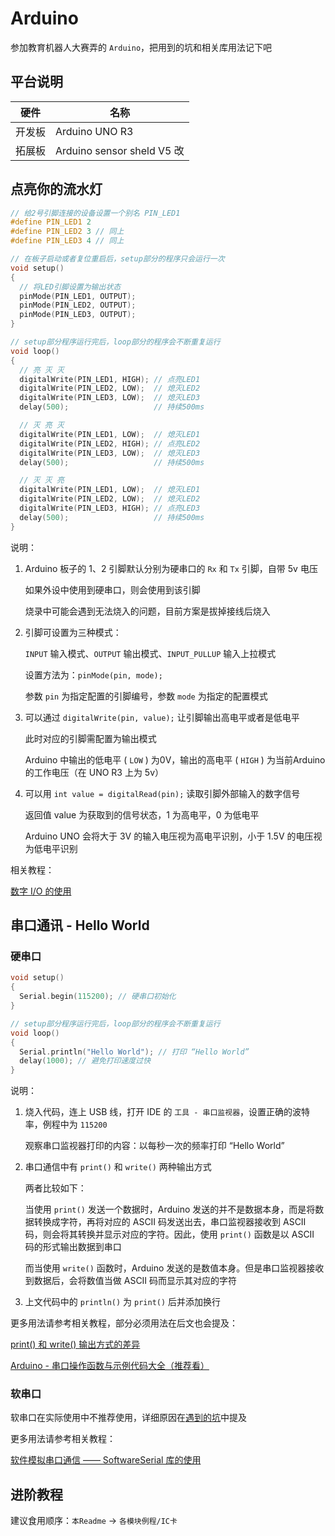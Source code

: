 # Arduino

参加教育机器人大赛弄的 `Arduino`，把用到的坑和相关库用法记下吧

## 平台说明

硬件 | 名称
-----|-------
开发板 | Arduino UNO R3
拓展板 | Arduino sensor sheld V5 改

## 点亮你的流水灯

```c
// 给2号引脚连接的设备设置一个别名 PIN_LED1
#define PIN_LED1 2
#define PIN_LED2 3 // 同上
#define PIN_LED3 4 // 同上

// 在板子启动或者复位重启后，setup部分的程序只会运行一次
void setup()
{
  // 将LED引脚设置为输出状态
  pinMode(PIN_LED1, OUTPUT);
  pinMode(PIN_LED2, OUTPUT);
  pinMode(PIN_LED3, OUTPUT);
}

// setup部分程序运行完后，loop部分的程序会不断重复运行
void loop()
{
  // 亮 灭 灭
  digitalWrite(PIN_LED1, HIGH); // 点亮LED1
  digitalWrite(PIN_LED2, LOW);  // 熄灭LED2
  digitalWrite(PIN_LED3, LOW);  // 熄灭LED3
  delay(500);                   // 持续500ms

  // 灭 亮 灭
  digitalWrite(PIN_LED1, LOW);  // 熄灭LED1
  digitalWrite(PIN_LED2, HIGH); // 点亮LED2
  digitalWrite(PIN_LED3, LOW);  // 熄灭LED3
  delay(500);                   // 持续500ms

  // 灭 灭 亮
  digitalWrite(PIN_LED1, LOW);  // 熄灭LED1
  digitalWrite(PIN_LED2, LOW);  // 熄灭LED2
  digitalWrite(PIN_LED3, HIGH); // 点亮LED3
  delay(500);                   // 持续500ms
}
```

说明：

1. Arduino 板子的 1、2 引脚默认分别为硬串口的 `Rx` 和 `Tx` 引脚，自带 5v 电压

   如果外设中使用到硬串口，则会使用到该引脚

   烧录中可能会遇到无法烧入的问题，目前方案是拔掉接线后烧入

2. 引脚可设置为三种模式：

   `INPUT` 输入模式、`OUTPUT` 输出模式、`INPUT_PULLUP` 输入上拉模式

   设置方法为：```pinMode(pin, mode);```

   参数 `pin` 为指定配置的引脚编号，参数 `mode` 为指定的配置模式

3. 可以通过 ```digitalWrite(pin, value);``` 让引脚输出高电平或者是低电平

   此时对应的引脚需配置为输出模式

   Arduino 中输出的低电平 ( `LOW` ) 为0V，输出的高电平 ( `HIGH` ) 为当前Arduino的工作电压（在 UNO R3 上为 5v）

4. 可以用 ```int value = digitalRead(pin);``` 读取引脚外部输入的数字信号

   返回值 value 为获取到的信号状态，1 为高电平，0 为低电平

   Arduino UNO 会将大于 3V 的输入电压视为高电平识别，小于 1.5V 的电压视为低电平识别

相关教程：

[数字 I/O 的使用](https://www.arduino.cn/thread-74476-1-1.html)

## 串口通讯 - Hello World

### 硬串口

```c
void setup()
{
  Serial.begin(115200); // 硬串口初始化
}

// setup部分程序运行完后，loop部分的程序会不断重复运行
void loop()
{
  Serial.println("Hello World"); // 打印 “Hello World”
  delay(1000); // 避免打印速度过快
}
```

说明：

1. 烧入代码，连上 USB 线，打开 IDE 的 `工具 - 串口监视器`，设置正确的波特率，例程中为 `115200`

   观察串口监视器打印的内容：以每秒一次的频率打印 “Hello World”

2. 串口通信中有 `print()` 和 `write()` 两种输出方式

   两者比较如下：

   当使用 `print()` 发送一个数据时，Arduino 发送的并不是数据本身，而是将数据转换成字符，再将对应的 ASCII 码发送出去，串口监视器接收到 ASCII 码，则会将其转换并显示对应的字符。因此，使用 `print()` 函数是以 ASCII 码的形式输出数据到串口

   而当使用 `write()` 函数时，Arduino 发送的是数值本身。但是串口监视器接收到数据后，会将数值当做 ASCII 码而显示其对应的字符

3. 上文代码中的 `println()` 为 `print()` 后并添加换行

更多用法请参考相关教程，部分必须用法在后文也会提及：

[print() 和 write() 输出方式的差异](https://www.cnblogs.com/fqhy/p/7966169.html)

[Arduino - 串口操作函数与示例代码大全（推荐看）](https://blog.csdn.net/iracer/article/details/50334041)

### 软串口

软串口在实际使用中不推荐使用，详细原因在[遇到的坑](./遇到的坑.md#3)中提及

更多用法请参考相关教程：

[软件模拟串口通信 —— SoftwareSerial 库的使用](https://www.arduino.cn/thread-47262-1-1.html)

## 进阶教程

建议食用顺序：`本Readme` -> `各模块例程/IC卡`
